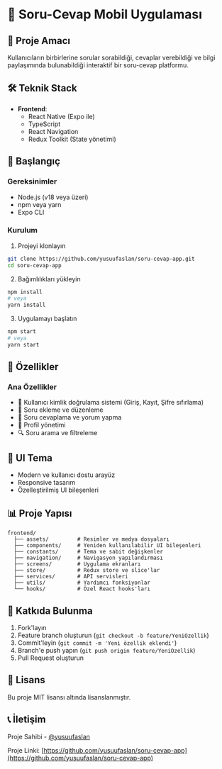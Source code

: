 # 📱 Soru-Cevap Mobil Uygulaması

## 🎯 Proje Amacı
Kullanıcıların birbirlerine sorular sorabildiği, cevaplar verebildiği ve bilgi paylaşımında bulunabildiği interaktif bir soru-cevap platformu.

## 🛠️ Teknik Stack
- **Frontend**: 
  - React Native (Expo ile)
  - TypeScript
  - React Navigation
  - Redux Toolkit (State yönetimi)

## 🚀 Başlangıç

### Gereksinimler
- Node.js (v18 veya üzeri)
- npm veya yarn
- Expo CLI

### Kurulum

1. Projeyi klonlayın
```bash
git clone https://github.com/yusuufaslan/soru-cevap-app.git
cd soru-cevap-app
```

2. Bağımlılıkları yükleyin
```bash
npm install
# veya
yarn install
```

3. Uygulamayı başlatın
```bash
npm start
# veya
yarn start
```

## 📱 Özellikler

### Ana Özellikler
- 👤 Kullanıcı kimlik doğrulama sistemi (Giriş, Kayıt, Şifre sıfırlama)
- 📝 Soru ekleme ve düzenleme
- 💬 Soru cevaplama ve yorum yapma
- 👥 Profil yönetimi
- 🔍 Soru arama ve filtreleme

## 🎨 UI Tema
- Modern ve kullanıcı dostu arayüz
- Responsive tasarım
- Özelleştirilmiş UI bileşenleri

## 📊 Proje Yapısı
```
frontend/
  ├── assets/         # Resimler ve medya dosyaları
  ├── components/     # Yeniden kullanılabilir UI bileşenleri
  ├── constants/      # Tema ve sabit değişkenler
  ├── navigation/     # Navigasyon yapılandırması
  ├── screens/        # Uygulama ekranları
  ├── store/          # Redux store ve slice'lar
  ├── services/       # API servisleri
  ├── utils/          # Yardımcı fonksiyonlar
  └── hooks/          # Özel React hooks'ları
```

## 🤝 Katkıda Bulunma
1. Fork'layın
2. Feature branch oluşturun (`git checkout -b feature/YeniOzellik`)
3. Commit'leyin (`git commit -m 'Yeni özellik eklendi'`)
4. Branch'e push yapın (`git push origin feature/YeniOzellik`)
5. Pull Request oluşturun

## 📝 Lisans
Bu proje MIT lisansı altında lisanslanmıştır.

## 📞 İletişim
Proje Sahibi - [@yusuufaslan](https://github.com/yusuufaslan)

Proje Linki: [https://github.com/yusuufaslan/soru-cevap-app](https://github.com/yusuufaslan/soru-cevap-app) 